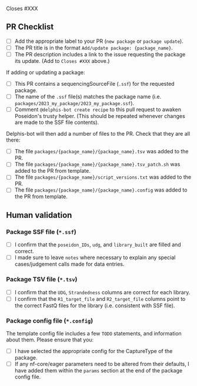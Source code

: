 <!--
# poseidon-framework/minotaur-recipes package request

Hello there!

Thanks for suggesting a new publication to add to the Poseidon Minotaur Archive!
Please ensure you are completing all the TODOs outlined in these comments for each section.
-->

Closes #XXX <!-- TODO: Please link the issue requesting the package here. -->

## PR Checklist

- [ ] Add the appropriate label to your PR (`new package` or `package update`).
- [ ] The PR title is in the format `Add/update package: {package_name}`.
- [ ] The PR description includes a link to the issue requesting the package its
      update. (Add to `Closes #XXX` above.)

If adding or updating a package:

- [ ] This PR contains a sequencingSourceFile (`.ssf`) for the requested
      package.
- [ ] The name of the `.ssf` file(s) matches the package name (i.e.
      `packages/2023_my_package/2023_my_package.ssf`).
- [ ] Comment `@delphis-bot create recipe` to this pull request to awaken
      Poseidon's trusty helper. (This should be repeated whenever changes are
      made to the SSF file contents).

Delphis-bot will then add a number of files to the PR. Check that they are all
there:

- [ ] The file `packages/{package_name}/{package_name}.tsv` was added to the PR.
- [ ] The file `packages/{package_name}/{package_name}.tsv_patch.sh` was added
      to the PR from template.
- [ ] The file `packages/{package_name}/script_versions.txt` was added to the
      PR.
- [ ] The file `packages/{package_name}/{package_name}.config` was added to the
    PR from template.
<!-- TODO: Follow the steps outlined above and tick them off as you go. -->

## Human validation

<!-- TODO: Please do the minimal validation of the files outlined below -->

### Package SSF file (`*.ssf`)

- [ ] I confirm that the `poseidon_IDs`, `udg`, and `library_built` are filled
      and correct.
- [ ] I made sure to leave `notes` where necessary to explain any special
      cases/judgement calls made for data entries.

### Package TSV file (`*.tsv`)

- [ ] I confirm that the `UDG`, `Strandedness` columns are correct for each
      library.
- [ ] I confirm that the `R1_target_file` and `R2_target_file` columns point to
      the correct FastQ files for the library (i.e. consistent with SSF file).

### Package config file (`*.config`)

The template config file includes a few `TODO` statements, and information about
them. Please ensure that you:

- [ ] I have selected the appropriate config for the CaptureType of the package.
- [ ] If any nf-core/eager parameters need to be altered from their defaults, I
      have added them within the `params` section at the end of the package
      config file.

